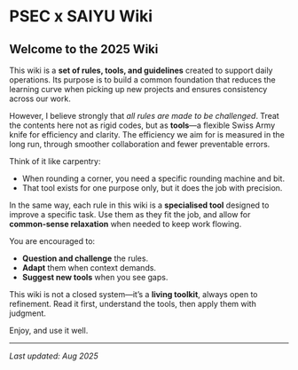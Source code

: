 # PSEC x SAIYU Wiki

## Welcome to the 2025 Wiki

This wiki is a **set of rules, tools, and guidelines** created to support daily operations. Its purpose is to build a common foundation that reduces the learning curve when picking up new projects and ensures consistency across our work.

However, I believe strongly that *all rules are made to be challenged*. Treat the contents here not as rigid codes, but as **tools**—a flexible Swiss Army knife for efficiency and clarity. The efficiency we aim for is measured in the long run, through smoother collaboration and fewer preventable errors.

Think of it like carpentry:
- When rounding a corner, you need a specific rounding machine and bit.
- That tool exists for one purpose only, but it does the job with precision.

In the same way, each rule in this wiki is a **specialised tool** designed to improve a specific task. Use them as they fit the job, and allow for **common-sense relaxation** when needed to keep work flowing.

You are encouraged to:
- **Question and challenge** the rules.
- **Adapt** them when context demands.
- **Suggest new tools** when you see gaps.

This wiki is not a closed system—it’s a **living toolkit**, always open to refinement. Read it first, understand the tools, then apply them with judgment.

Enjoy, and use it well.

---
*Last updated: Aug 2025*